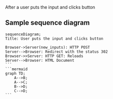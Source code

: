 After a user puts the input and clicks button 

## Sample sequence diagram
``````mermaid
sequenceDiagram;
Title: User puts the input and clicks button 

Browser->Server(new_inputs): HTTP POST
Server-->Browser: Redirect with the status 302
Browser->>Server: HTTP GET: Reloads
Server-->Browser: HTML Document
```
```mermaid
graph TD;
    A-->B;
    A-->C;
    B-->D;
    C-->D;
```